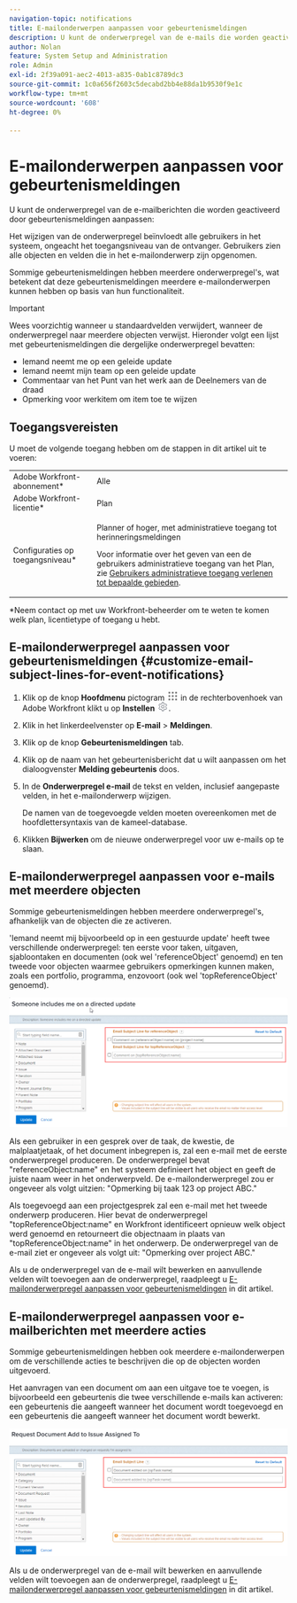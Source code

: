 ```yaml
---
navigation-topic: notifications
title: E-mailonderwerpen aanpassen voor gebeurtenismeldingen
description: U kunt de onderwerpregel van de e-mails die worden geactiveerd door gebeurtenismeldingen aanpassen.
author: Nolan
feature: System Setup and Administration
role: Admin
exl-id: 2f39a091-aec2-4013-a835-0ab1c8789dc3
source-git-commit: 1c0a656f2603c5decabd2bb4e88da1b9530f9e1c
workflow-type: tm+mt
source-wordcount: '608'
ht-degree: 0%

---
```


# E-mailonderwerpen aanpassen voor gebeurtenismeldingen

U kunt de onderwerpregel van de e-mailberichten die worden geactiveerd door gebeurtenismeldingen aanpassen:

Het wijzigen van de onderwerpregel beïnvloedt alle gebruikers in het systeem, ongeacht het toegangsniveau van de ontvanger. Gebruikers zien alle objecten en velden die in het e-mailonderwerp zijn opgenomen.

Sommige gebeurtenismeldingen hebben meerdere onderwerpregel&#39;s, wat betekent dat deze gebeurtenismeldingen meerdere e-mailonderwerpen kunnen hebben op basis van hun functionaliteit.

>[!IMPORTANT]
>
>Wees voorzichtig wanneer u standaardvelden verwijdert, wanneer de onderwerpregel naar meerdere objecten verwijst. Hieronder volgt een lijst met gebeurtenismeldingen die dergelijke onderwerpregel bevatten:
>
>* Iemand neemt me op een geleide update
>* Iemand neemt mijn team op een geleide update
>* Commentaar van het Punt van het werk aan de Deelnemers van de draad
>* Opmerking voor werkitem om item toe te wijzen
>

## Toegangsvereisten

U moet de volgende toegang hebben om de stappen in dit artikel uit te voeren:

<table style="table-layout:auto"> 
 <col> 
 </col> 
 <col> 
 </col> 
 <tbody> 
  <tr> 
   <td role="rowheader">Adobe Workfront-abonnement*</td> 
   <td>Alle</td> 
  </tr> 
  <tr> 
   <td role="rowheader">Adobe Workfront-licentie*</td> 
   <td>Plan</td> 
  </tr> 
  <tr> 
   <td role="rowheader">Configuraties op toegangsniveau*</td> 
   <td> <p>Planner of hoger, met administratieve toegang tot herinneringsmeldingen</p> <p>Voor informatie over het geven van een de gebruikers administratieve toegang van het Plan, zie <a href="../../../administration-and-setup/add-users/configure-and-grant-access/grant-users-admin-access-certain-areas.md" class="MCXref xref">Gebruikers administratieve toegang verlenen tot bepaalde gebieden</a>.</p> </td> 
  </tr> 
 </tbody> 
</table>

&#42;Neem contact op met uw Workfront-beheerder om te weten te komen welk plan, licentietype of toegang u hebt.

## E-mailonderwerpregel aanpassen voor gebeurtenismeldingen {#customize-email-subject-lines-for-event-notifications}

1. Klik op de knop **Hoofdmenu** pictogram ![](assets/main-menu-icon.png) in de rechterbovenhoek van Adobe Workfront klikt u op **Instellen** ![](assets/gear-icon-settings.png).

1. Klik in het linkerdeelvenster op **E-mail** > **Meldingen**.

1. Klik op de knop **Gebeurtenismeldingen** tab.
1. Klik op de naam van het gebeurtenisbericht dat u wilt aanpassen om het dialoogvenster **Melding gebeurtenis** doos.
1. In de **Onderwerpregel e-mail** de tekst en velden, inclusief aangepaste velden, in het e-mailonderwerp wijzigen.

   De namen van de toegevoegde velden moeten overeenkomen met de hoofdlettersyntaxis van de kameel-database. <!--For more information about how our objects and their fields are named in the Workfront database, see the [Adobe Workfront API](../../../wf-api/workfront-api.md).-->

1. Klikken **Bijwerken** om de nieuwe onderwerpregel voor uw e-mails op te slaan.

## E-mailonderwerpregel aanpassen voor e-mails met meerdere objecten

Sommige gebeurtenismeldingen hebben meerdere onderwerpregel&#39;s, afhankelijk van de objecten die ze activeren.

&#39;Iemand neemt mij bijvoorbeeld op in een gestuurde update&#39; heeft twee verschillende onderwerpregel: ten eerste voor taken, uitgaven, sjabloontaken en documenten (ook wel &#39;referenceObject&#39; genoemd) en ten tweede voor objecten waarmee gebruikers opmerkingen kunnen maken, zoals een portfolio, programma, enzovoort (ook wel &#39;topReferenceObject&#39; genoemd).

![](assets/Ev-not-mult-subj-lines.png)

Als een gebruiker in een gesprek over de taak, de kwestie, de malplaatjetaak, of het document inbegrepen is, zal een e-mail met de eerste onderwerpregel produceren. De onderwerpregel bevat &quot;referenceObject:name&quot; en het systeem definieert het object en geeft de juiste naam weer in het onderwerpveld. De e-mailonderwerpregel zou er ongeveer als volgt uitzien: &quot;Opmerking bij taak 123 op project ABC.&quot;

Als toegevoegd aan een projectgesprek zal een e-mail met het tweede onderwerp produceren. Hier bevat de onderwerpregel &quot;topReferenceObject:name&quot; en Workfront identificeert opnieuw welk object werd genoemd en retourneert die objectnaam in plaats van &quot;topReferenceObject:name&quot; in het onderwerp. De onderwerpregel van de e-mail ziet er ongeveer als volgt uit: &quot;Opmerking over project ABC.&quot;

Als u de onderwerpregel van de e-mail wilt bewerken en aanvullende velden wilt toevoegen aan de onderwerpregel, raadpleegt u [E-mailonderwerpregel aanpassen voor gebeurtenismeldingen](#customize-email-subject-lines-for-event-notifications) in dit artikel.

## E-mailonderwerpregel aanpassen voor e-mailberichten met meerdere acties

Sommige gebeurtenismeldingen hebben ook meerdere e-mailonderwerpen om de verschillende acties te beschrijven die op de objecten worden uitgevoerd.

Het aanvragen van een document om aan een uitgave toe te voegen, is bijvoorbeeld een gebeurtenis die twee verschillende e-mails kan activeren: een gebeurtenis die aangeeft wanneer het document wordt toegevoegd en een gebeurtenis die aangeeft wanneer het document wordt bewerkt.

![](assets/ev-not-mult-subj-lines-diff-actions.png)

Als u de onderwerpregel van de e-mail wilt bewerken en aanvullende velden wilt toevoegen aan de onderwerpregel, raadpleegt u [E-mailonderwerpregel aanpassen voor gebeurtenismeldingen](#customize-email-subject-lines-for-event-notifications) in dit artikel.
